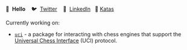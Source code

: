 👋 &nbsp;**Hello**&nbsp;&nbsp;&nbsp; 🐦 &nbsp;[Twitter](https://twitter.com/revcd)&nbsp;&nbsp;&nbsp; 💼 &nbsp;[LinkedIn](https://www.linkedin.com/in/cdrev/)&nbsp;&nbsp; 🥋 [Katas](https://www.codewars.com/users/revett)

Currently working on:

- [`uci`](https://pkg.go.dev/github.com/revett/projects/pkg/uci) - a package for interacting 
  with chess engines that support the [Universal Chess Interface](http://wbec-ridderkerk.nl/html/UCIProtocol.html)
  (UCI) protocol.

<!--
**revett/revett** is a ✨ _special_ ✨ repository because its `README.md` (this file) appears on your GitHub profile.

Here are some ideas to get you started:

- 🔭 I’m currently working on ...
- 🌱 I’m currently learning ...
- 👯 I’m looking to collaborate on ...
- 🤔 I’m looking for help with ...
- 💬 Ask me about ...
- 📫 How to reach me: ...
- 😄 Pronouns: ...
- ⚡ Fun fact: ...
-->
